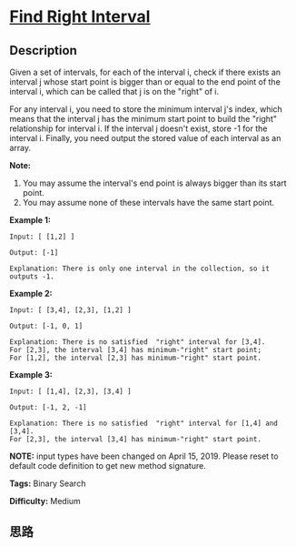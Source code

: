 # [Find Right Interval][title]

## Description

Given a set of intervals, for each of the interval i, check if there exists an
interval j whose start point is bigger than or equal to the end point of the
interval i, which can be called that j is on the "right" of i.

For any interval i, you need to store the minimum interval j's index, which
means that the interval j has the minimum start point to build the "right"
relationship for interval i. If the interval j doesn't exist, store -1 for the
interval i. Finally, you need output the stored value of each interval as an
array.

**Note:**

  1. You may assume the interval's end point is always bigger than its start point.
  2. You may assume none of these intervals have the same start point.



**Example 1:**
            Input: [ [1,2] ]        Output: [-1]        Explanation: There is only one interval in the collection, so it outputs -1.    



**Example 2:**
            Input: [ [3,4], [2,3], [1,2] ]        Output: [-1, 0, 1]        Explanation: There is no satisfied  "right" interval for [3,4].    For [2,3], the interval [3,4] has minimum-"right" start point;    For [1,2], the interval [2,3] has minimum-"right" start point.    



**Example 3:**
            Input: [ [1,4], [2,3], [3,4] ]        Output: [-1, 2, -1]        Explanation: There is no satisfied  "right" interval for [1,4] and [3,4].    For [2,3], the interval [3,4] has minimum-"right" start point.    

**NOTE:**  input types have been changed on April 15, 2019. Please reset to
default code definition to get new method signature.


**Tags:** Binary Search

**Difficulty:** Medium

## 思路

[title]: https://leetcode.com/problems/find-right-interval
